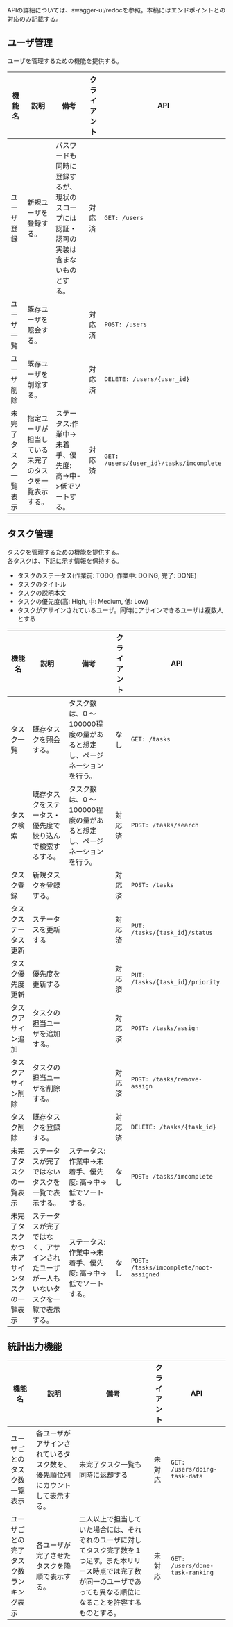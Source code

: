 APIの詳細については、swagger-ui/redocを参照。本稿にはエンドポイントとの対応のみ記載する。

## ユーザ管理

ユーザを管理するための機能を提供する。

|機能名|説明|備考|クライアント|API|
|---|---|---|---|---|
|ユーザ登録|新規ユーザを登録する。|パスワードも同時に登録するが、現状のスコープには認証・認可の実装は含まないものとする。|対応済|`GET: /users`|
|ユーザ一覧|既存ユーザを照会する。|　|対応済|`POST: /users`|
|ユーザ削除|既存ユーザを削除する。|　|対応済|`DELETE: /users/{user_id}`|
|未完了タスク一覧表示|指定ユーザが担当している未完了のタスクを一覧表示する。|ステータス:作業中->未着手、優先度: 高->中->低でソートする。|対応済|`GET: /users/{user_id}/tasks/imcomplete`|

## タスク管理

タスクを管理するための機能を提供する。  
各タスクは、下記に示す情報を保持する。

- タスクのステータス(作業前: TODO, 作業中: DOING, 完了: DONE)
- タスクのタイトル
- タスクの説明本文
- タスクの優先度(高: High, 中: Medium, 低: Low)
- タスクがアサインされているユーザ。同時にアサインできるユーザは複数人とする

|機能名|説明|備考|クライアント|API|
|---|---|---|---|---|
|タスク一覧|既存タスクを照会する。|タスク数は、0 〜 100000程度の量があると想定し、ページネーションを行う。|なし|`GET: /tasks`|
|タスク検索|既存タスクをステータス・優先度で絞り込んで検索するする。|タスク数は、0 〜 100000程度の量があると想定し、ページネーションを行う。|対応済|`POST: /tasks/search`|
|タスク登録|新規タスクを登録する。| |対応済|`POST: /tasks`|
|タスクステータス更新|ステータスを更新する| |対応済|`PUT: /tasks/{task_id}/status`|
|タスク優先度更新|優先度を更新する| |対応済|`PUT: /tasks/{task_id}/priority`|
|タスクアサイン追加|タスクの担当ユーザを追加する。| |対応済|`POST: /tasks/assign`|
|タスクアサイン削除|タスクの担当ユーザを削除する。| |対応済|`POST: /tasks/remove-assign`|
|タスク削除|既存タスクを登録する。| |対応済|`DELETE: /tasks/{task_id}`|
|未完了タスクの一覧表示|ステータスが完了ではないタスクを一覧で表示する。|ステータス:作業中->未着手、優先度: 高->中->低でソートする。|なし|`POST: /tasks/imcomplete`|
|未完了タスクかつ未アサインタスクの一覧表示|ステータスが完了ではなく、アサインされたユーザが一人もいないタスクを一覧で表示する。|ステータス:作業中->未着手、優先度: 高->中->低でソートする。|なし|`POST: /tasks/imcomplete/noot-assigned`|

## 統計出力機能

|機能名|説明|備考|クライアント|API|
|---|---|---|---|---|
|ユーザごとのタスク数一覧表示|各ユーザがアサインされているタスク数を、優先順位別にカウントして表示する。|未完了タスク一覧も同時に返却する|未対応|`GET: /users/doing-task-data`|
|ユーザごとの完了タスク数ランキング表示|各ユーザが完了させたタスクを降順で表示する。|二人以上で担当していた場合には、それぞれのユーザに対してタスク完了数を１つ足す。また本リリース時点では完了数が同一のユーザであっても異なる順位になることを許容するものとする。|未対応|`GET: /users/done-task-ranking`|
